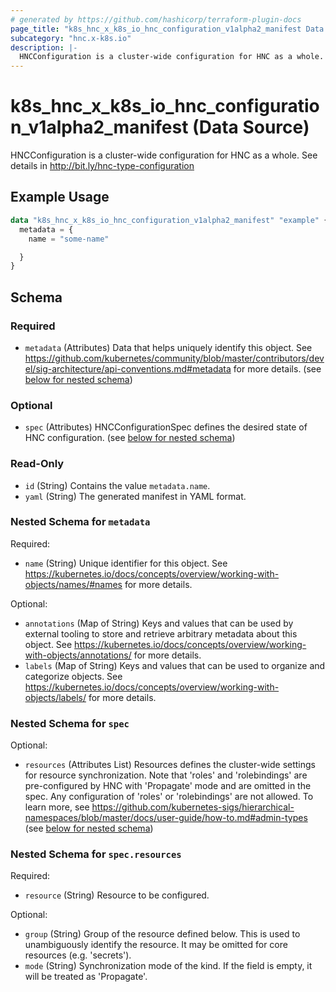 ```yaml
---
# generated by https://github.com/hashicorp/terraform-plugin-docs
page_title: "k8s_hnc_x_k8s_io_hnc_configuration_v1alpha2_manifest Data Source - terraform-provider-k8s"
subcategory: "hnc.x-k8s.io"
description: |-
  HNCConfiguration is a cluster-wide configuration for HNC as a whole. See details in http://bit.ly/hnc-type-configuration
---
```


# k8s_hnc_x_k8s_io_hnc_configuration_v1alpha2_manifest (Data Source)

HNCConfiguration is a cluster-wide configuration for HNC as a whole. See details in http://bit.ly/hnc-type-configuration

## Example Usage

```terraform
data "k8s_hnc_x_k8s_io_hnc_configuration_v1alpha2_manifest" "example" {
  metadata = {
    name = "some-name"

  }
}
```

<!-- schema generated by tfplugindocs -->
## Schema

### Required

- `metadata` (Attributes) Data that helps uniquely identify this object. See https://github.com/kubernetes/community/blob/master/contributors/devel/sig-architecture/api-conventions.md#metadata for more details. (see [below for nested schema](#nestedatt--metadata))

### Optional

- `spec` (Attributes) HNCConfigurationSpec defines the desired state of HNC configuration. (see [below for nested schema](#nestedatt--spec))

### Read-Only

- `id` (String) Contains the value `metadata.name`.
- `yaml` (String) The generated manifest in YAML format.

<a id="nestedatt--metadata"></a>
### Nested Schema for `metadata`

Required:

- `name` (String) Unique identifier for this object. See https://kubernetes.io/docs/concepts/overview/working-with-objects/names/#names for more details.

Optional:

- `annotations` (Map of String) Keys and values that can be used by external tooling to store and retrieve arbitrary metadata about this object. See https://kubernetes.io/docs/concepts/overview/working-with-objects/annotations/ for more details.
- `labels` (Map of String) Keys and values that can be used to organize and categorize objects. See https://kubernetes.io/docs/concepts/overview/working-with-objects/labels/ for more details.


<a id="nestedatt--spec"></a>
### Nested Schema for `spec`

Optional:

- `resources` (Attributes List) Resources defines the cluster-wide settings for resource synchronization. Note that 'roles' and 'rolebindings' are pre-configured by HNC with 'Propagate' mode and are omitted in the spec. Any configuration of 'roles' or 'rolebindings' are not allowed. To learn more, see https://github.com/kubernetes-sigs/hierarchical-namespaces/blob/master/docs/user-guide/how-to.md#admin-types (see [below for nested schema](#nestedatt--spec--resources))

<a id="nestedatt--spec--resources"></a>
### Nested Schema for `spec.resources`

Required:

- `resource` (String) Resource to be configured.

Optional:

- `group` (String) Group of the resource defined below. This is used to unambiguously identify the resource. It may be omitted for core resources (e.g. 'secrets').
- `mode` (String) Synchronization mode of the kind. If the field is empty, it will be treated as 'Propagate'.
